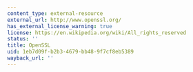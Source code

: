 ```yaml
---
content_type: external-resource
external_url: http://www.openssl.org/
has_external_license_warning: true
license: https://en.wikipedia.org/wiki/All_rights_reserved
status: ''
title: OpenSSL
uid: 1eb7d09f-b2b3-4679-bb48-9f7cf8eb5389
wayback_url: ''
---
```


